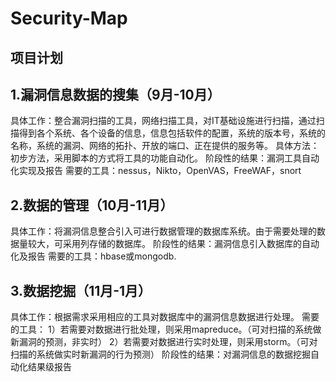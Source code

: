 Security-Map
============

项目计划
------------

## 1.漏洞信息数据的搜集（9月-10月）
具体工作：整合漏洞扫描的工具，网络扫描工具，对IT基础设施进行扫描，通过扫描得到各个系统、各个设备的信息，信息包括软件的配置，系统的版本号，系统的名称，系统的漏洞、网络的拓扑、开放的端口、正在提供的服务等。
具体方法：初步方法，采用脚本的方式将工具的功能自动化。
阶段性的结果：漏洞工具自动化实现及报告
需要的工具：nessus，Nikto，OpenVAS，FreeWAF，snort

## 2.数据的管理（10月-11月）
具体工作：将漏洞信息整合引入可进行数据管理的数据库系统。由于需要处理的数据量较大，可采用列存储的数据库。
阶段性的结果：漏洞信息引入数据库的自动化及报告
需要的工具：hbase或mongodb.

## 3.数据挖掘（11月-1月）
具体工作：根据需求采用相应的工具对数据库中的漏洞信息数据进行处理。
需要的工具：
1）若需要对数据进行批处理，则采用mapreduce。（可对扫描的系统做新漏洞的预测，非实时）
2）若需要对数据进行实时处理，则采用storm。（可对扫描的系统做实时新漏洞的行为预测）
阶段性的结果：对漏洞信息的数据挖掘自动化结果级报告



